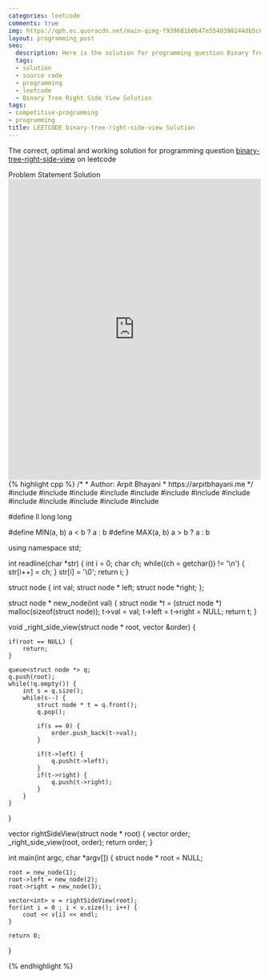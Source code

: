 ```yaml
---
categories: leetcode
comments: true
img: https://qph.ec.quoracdn.net/main-qimg-f939681b0b47e5540398244db5c8966f?convert_to_webp=true
layout: programming_post
seo:
  description: Here is the solution for programming question Binary Tree Right Side View on leetcode
  tags:
  - solution
  - source code
  - programming
  - leetcode
  - Binary Tree Right Side View Solution
tags:
- competitive-programming
- programming
title: LEETCODE binary-tree-right-side-view Solution
---
```

The correct, optimal and working solution for programming question [binary-tree-right-side-view](https://leetcode.com/problems/binary-tree-right-side-view/) on leetcode

<div class="ui secondary pointing large menu">
  <a class="grey item" data-tab="problem-statement">
    Problem Statement
  </a>
  <a class="active item grey" data-tab="solution">
    Solution
  </a>
</div>
<div class="ui bottom attached tab" data-tab="problem-statement">
    <iframe src="https://leetcode.com/problems/binary-tree-right-side-view/" width="100%" height="600px" style="overflow: scroll; border: none;"></iframe>
</div>
<div class="ui bottom attached active tab" data-tab="solution">
{% highlight cpp %}
/*
 *  Author: Arpit Bhayani
 *  https://arpitbhayani.me
 */
#include <cmath>
#include <cstdio>
#include <cstdlib>
#include <climits>
#include <deque>
#include <iostream>
#include <list>
#include <limits>
#include <map>
#include <queue>
#include <set>
#include <stack>
#include <vector>

#define ll long long

#define MIN(a, b) a < b ? a : b
#define MAX(a, b) a > b ? a : b

using namespace std;

int readline(char *str) {
    int i = 0;
    char ch;
    while((ch = getchar()) != '\n') {
        str[i++] = ch;
    }
    str[i] = '\0';
    return i;
}

struct node {
    int val;
    struct node * left;
    struct node *right;
};


struct node * new_node(int val) {
    struct node *t = (struct node *) malloc(sizeof(struct node));
    t->val = val;
    t->left = t->right = NULL;
    return t;
}

void _right_side_view(struct node * root, vector<int> &order) {

    if(root == NULL) {
        return;
    }

    queue<struct node *> q;
    q.push(root);
    while(!q.empty()) {
        int s = q.size();
        while(s--) {
            struct node * t = q.front();
            q.pop();

            if(s == 0) {
                order.push_back(t->val);
            }

            if(t->left) {
                q.push(t->left);
            }
            if(t->right) {
                q.push(t->right);
            }
        }
    }
}

vector<int> rightSideView(struct node * root) {
    vector<int> order;
    _right_side_view(root, order);
    return order;
}

int main(int argc, char *argv[]) {
    struct node * root = NULL;

    root = new_node(1);
    root->left = new_node(2);
    root->right = new_node(3);

    vector<int> v = rightSideView(root);
    for(int i = 0 ; i < v.size(); i++) {
        cout << v[i] << endl;
    }

    return 0;
}

{% endhighlight %}
</div>
